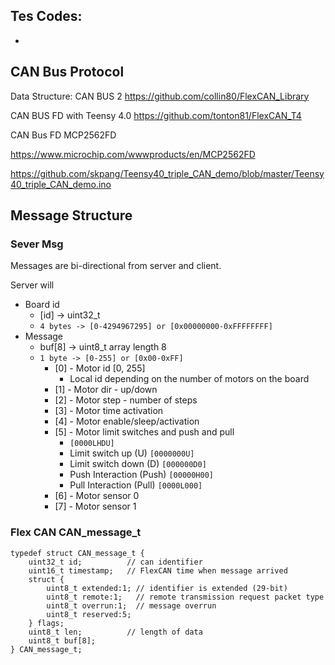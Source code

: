## Tes Codes:

- 

## CAN Bus Protocol

Data Structure:
CAN BUS 2
https://github.com/collin80/FlexCAN_Library

CAN BUS FD with Teensy 4.0
https://github.com/tonton81/FlexCAN_T4

CAN Bus FD
MCP2562FD

https://www.microchip.com/wwwproducts/en/MCP2562FD

https://github.com/skpang/Teensy40_triple_CAN_demo/blob/master/Teensy40_triple_CAN_demo.ino


## Message Structure

### Sever Msg

Messages are bi-directional from server and client.

Server will

  - Board id
    - [id] -> uint32_t
    - ````4 bytes -> [0-4294967295] or [0x00000000-0xFFFFFFFF]````
  - Message
    - buf[8] -> uint8_t array length 8
    - ````1 byte -> [0-255] or [0x00-0xFF]````
      - [0] - Motor id [0, 255]
          - Local id depending on the number of motors on the board
      - [1] - Motor dir - up/down
      - [2] - Motor step  - number of steps
      - [3] - Motor time activation
      - [4] - Motor enable/sleep/activation
      - [5] - Motor limit switches and push and pull
          - ```[0000LHDU]```
          - Limit switch up   (U)    ```[0000000U]```
          - Limit switch down (D)    ```[000000D0]```
          - Push Interaction (Push)  ```[00000H00]```
          - Pull Interaction (Pull)  ```[0000L000]```
      - [6] - Motor sensor 0
      - [7] - Motor sensor 1

### Flex CAN CAN_message_t

````
typedef struct CAN_message_t {
    uint32_t id;          // can identifier
    uint16_t timestamp;   // FlexCAN time when message arrived
    struct {
        uint8_t extended:1; // identifier is extended (29-bit)
        uint8_t remote:1;   // remote transmission request packet type
        uint8_t overrun:1;  // message overrun
        uint8_t reserved:5;
    } flags;
    uint8_t len;          // length of data
    uint8_t buf[8];
} CAN_message_t;
````
